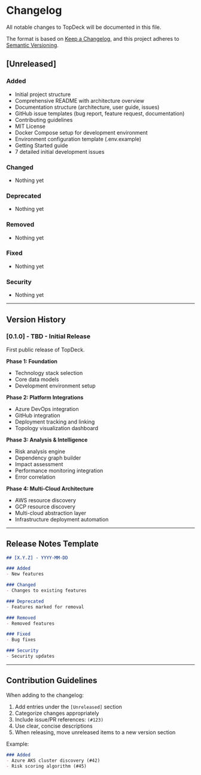 # Changelog

All notable changes to TopDeck will be documented in this file.

The format is based on [Keep a Changelog](https://keepachangelog.com/en/1.0.0/),
and this project adheres to [Semantic Versioning](https://semver.org/spec/v2.0.0.html).

## [Unreleased]

### Added
- Initial project structure
- Comprehensive README with architecture overview
- Documentation structure (architecture, user guide, issues)
- GitHub issue templates (bug report, feature request, documentation)
- Contributing guidelines
- MIT License
- Docker Compose setup for development environment
- Environment configuration template (.env.example)
- Getting Started guide
- 7 detailed initial development issues

### Changed
- Nothing yet

### Deprecated
- Nothing yet

### Removed
- Nothing yet

### Fixed
- Nothing yet

### Security
- Nothing yet

---

## Version History

### [0.1.0] - TBD - Initial Release

First public release of TopDeck.

**Phase 1: Foundation**
- Technology stack selection
- Core data models
- Development environment setup

**Phase 2: Platform Integrations**
- Azure DevOps integration
- GitHub integration
- Deployment tracking and linking
- Topology visualization dashboard

**Phase 3: Analysis & Intelligence**
- Risk analysis engine
- Dependency graph builder
- Impact assessment
- Performance monitoring integration
- Error correlation

**Phase 4: Multi-Cloud Architecture**
- AWS resource discovery
- GCP resource discovery
- Multi-cloud abstraction layer
- Infrastructure deployment automation

---

## Release Notes Template

```markdown
## [X.Y.Z] - YYYY-MM-DD

### Added
- New features

### Changed
- Changes to existing features

### Deprecated
- Features marked for removal

### Removed
- Removed features

### Fixed
- Bug fixes

### Security
- Security updates
```

---

## Contribution Guidelines

When adding to the changelog:

1. Add entries under the `[Unreleased]` section
2. Categorize changes appropriately
3. Include issue/PR references: `(#123)`
4. Use clear, concise descriptions
5. When releasing, move unreleased items to a new version section

Example:
```markdown
### Added
- Azure AKS cluster discovery (#42)
- Risk scoring algorithm (#45)
```
